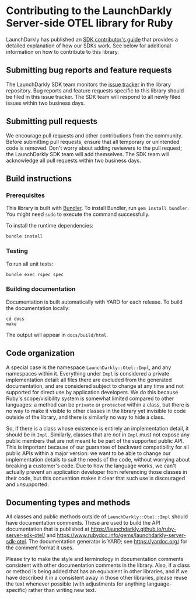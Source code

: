 # Contributing to the LaunchDarkly Server-side OTEL library for Ruby

LaunchDarkly has published an [SDK contributor's guide](https://docs.launchdarkly.com/sdk/concepts/contributors-guide) that provides a detailed explanation of how our SDKs work. See below for additional information on how to contribute to this library.

## Submitting bug reports and feature requests

The LaunchDarkly SDK team monitors the [issue tracker](https://github.com/launchdarkly/ruby-server-sdk-otel/issues) in the library repository. Bug reports and feature requests specific to this library should be filed in this issue tracker. The SDK team will respond to all newly filed issues within two business days.

## Submitting pull requests

We encourage pull requests and other contributions from the community. Before submitting pull requests, ensure that all temporary or unintended code is removed. Don't worry about adding reviewers to the pull request; the LaunchDarkly SDK team will add themselves. The SDK team will acknowledge all pull requests within two business days.

## Build instructions

### Prerequisites

This library is built with [Bundler](https://bundler.io/). To install Bundler, run `gem install bundler`. You might need `sudo` to execute the command successfully.

To install the runtime dependencies:

```
bundle install
```

### Testing

To run all unit tests:

```
bundle exec rspec spec
```

### Building documentation

Documentation is built automatically with YARD for each release. To build the documentation locally:

```
cd docs
make
```

The output will appear in `docs/build/html`.

## Code organization

A special case is the namespace `LaunchDarkly::Otel::Impl`, and any namespaces within it. Everything under `Impl` is considered a private implementation detail: all files there are excluded from the generated documentation, and are considered subject to change at any time and not supported for direct use by application developers. We do this because Ruby's scope/visibility system is somewhat limited compared to other languages: a method can be `private` or `protected` within a class, but there is no way to make it visible to other classes in the library yet invisible to code outside of the library, and there is similarly no way to hide a class.

So, if there is a class whose existence is entirely an implementation detail, it should be in `Impl`. Similarly, classes that are _not_ in `Impl` must not expose any public members that are not meant to be part of the supported public API. This is important because of our guarantee of backward compatibility for all public APIs within a major version: we want to be able to change our implementation details to suit the needs of the code, without worrying about breaking a customer's code. Due to how the language works, we can't actually prevent an application developer from referencing those classes in their code, but this convention makes it clear that such use is discouraged and unsupported.

## Documenting types and methods

All classes and public methods outside of `LaunchDarkly::Otel::Impl` should have documentation comments. These are used to build the API documentation that is published at https://launchdarkly.github.io/ruby-server-sdk-otel/ and https://www.rubydoc.info/gems/launchdarkly-server-sdk-otel. The documentation generator is YARD; see https://yardoc.org/ for the comment format it uses.

Please try to make the style and terminology in documentation comments consistent with other documentation comments in the library. Also, if a class or method is being added that has an equivalent in other libraries, and if we have described it in a consistent away in those other libraries, please reuse the text whenever possible (with adjustments for anything language-specific) rather than writing new text.
